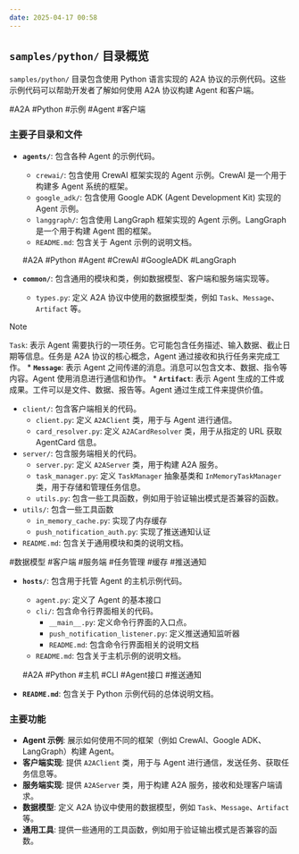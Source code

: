 ```yaml
---
date: 2025-04-17 00:58
---
```


## `samples/python/` 目录概览

`samples/python/` 目录包含使用 Python 语言实现的 A2A 协议的示例代码。这些示例代码可以帮助开发者了解如何使用 A2A 协议构建 Agent 和客户端。

 #A2A #Python #示例 #Agent #客户端

### 主要子目录和文件

- **`agents/`**: 包含各种 Agent 的示例代码。

  - `crewai/`: 包含使用 CrewAI 框架实现的 Agent 示例。CrewAI 是一个用于构建多 Agent 系统的框架。
  - `google_adk/`: 包含使用 Google ADK (Agent Development Kit) 实现的 Agent 示例。
  - `langgraph/`: 包含使用 LangGraph 框架实现的 Agent 示例。LangGraph 是一个用于构建 Agent 图的框架。
  - `README.md`: 包含关于 Agent 示例的说明文档。

   #A2A #Python #Agent #CrewAI #GoogleADK #LangGraph

- **`common/`**: 包含通用的模块和类，例如数据模型、客户端和服务端实现等。
  - `types.py`: 定义 A2A 协议中使用的数据模型类，例如 `Task`、`Message`、`Artifact` 等。

> [!NOTE]
> `Task`: 表示 Agent 需要执行的一项任务。它可能包含任务描述、输入数据、截止日期等信息。任务是 A2A 协议的核心概念，Agent 通过接收和执行任务来完成工作。 * **`Message`**: 表示 Agent 之间传递的消息。消息可以包含文本、数据、指令等内容。Agent 使用消息进行通信和协作。 * **`Artifact`**: 表示 Agent 生成的工件或成果。工件可以是文件、数据、报告等。Agent 通过生成工件来提供价值。


*   `client/`: 包含客户端相关的代码。
    *   `client.py`: 定义 `A2AClient` 类，用于与 Agent 进行通信。
    *   `card_resolver.py`: 定义 `A2ACardResolver` 类，用于从指定的 URL 获取 AgentCard 信息。
*   `server/`: 包含服务端相关的代码。
    *   `server.py`: 定义 `A2AServer` 类，用于构建 A2A 服务。
    *   `task_manager.py`: 定义 `TaskManager` 抽象基类和 `InMemoryTaskManager` 类，用于存储和管理任务信息。
    *   `utils.py`: 包含一些工具函数，例如用于验证输出模式是否兼容的函数。
*   `utils/`: 包含一些工具函数
    *   `in_memory_cache.py`: 实现了内存缓存
    *   `push_notification_auth.py`: 实现了推送通知认证
*   `README.md`: 包含关于通用模块和类的说明文档。

 #数据模型 #客户端 #服务端 #任务管理 #缓存 #推送通知


- **`hosts/`**: 包含用于托管 Agent 的主机示例代码。
  - `agent.py`: 定义了 Agent 的基本接口
  - `cli/`: 包含命令行界面相关的代码。
    - `__main__.py`: 定义命令行界面的入口点。
    - `push_notification_listener.py`: 定义推送通知监听器
    - `README.md`: 包含命令行界面相关的说明文档
  - `README.md`: 包含关于主机示例的说明文档。

   #A2A #Python #主机 #CLI #Agent接口 #推送通知

- **`README.md`**: 包含关于 Python 示例代码的总体说明文档。

### 主要功能

- **Agent 示例**: 展示如何使用不同的框架（例如 CrewAI、Google ADK、LangGraph）构建 Agent。
- **客户端实现**: 提供 `A2AClient` 类，用于与 Agent 进行通信，发送任务、获取任务信息等。
- **服务端实现**: 提供 `A2AServer` 类，用于构建 A2A 服务，接收和处理客户端请求。
- **数据模型**: 定义 A2A 协议中使用的数据模型，例如 `Task`、`Message`、`Artifact` 等。
- **通用工具**: 提供一些通用的工具函数，例如用于验证输出模式是否兼容的函数。



